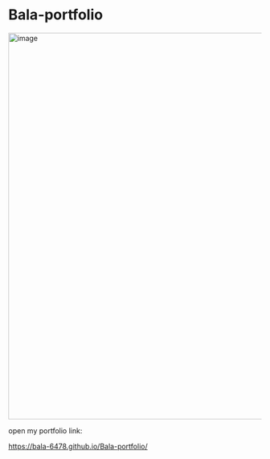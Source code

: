 # Bala-portfolio

<img width="1366" height="768" alt="image" src="https://github.com/user-attachments/assets/90e3d07d-4c09-414c-a47f-93f6fd59534a" />

open my portfolio link:

https://bala-6478.github.io/Bala-portfolio/
